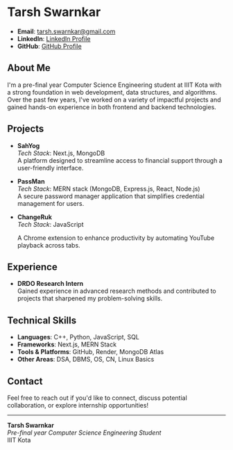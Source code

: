 # Tarsh Swarnkar

- **Email**: [tarsh.swarnkar@gmail.com](mailto:tarsh.swarnkar@gmail.com)
- **LinkedIn**: [LinkedIn Profile](https://www.linkedin.com/in/tarshswarnkar)
- **GitHub**: [GitHub Profile](https://github.com/T1A0R3S2H)
## About Me
I'm a pre-final year Computer Science Engineering student at IIIT Kota with a strong foundation in web development, data structures, and algorithms. Over the past few years, I've worked on a variety of impactful projects and gained hands-on experience in both frontend and backend technologies.

## Projects

- **SahYog**  
  *Tech Stack*: Next.js, MongoDB  
  A platform designed to streamline access to financial support through a user-friendly interface.

- **PassMan**  
  *Tech Stack*: MERN stack (MongoDB, Express.js, React, Node.js)  
  A secure password manager application that simplifies credential management for users.

- **ChangeRuk**  
  *Tech Stack*: JavaScript

  A Chrome extension to enhance productivity by automating YouTube playback across tabs.

## Experience
- **DRDO Research Intern**  
  Gained experience in advanced research methods and contributed to projects that sharpened my problem-solving skills.

## Technical Skills
- **Languages**: C++, Python, JavaScript, SQL
- **Frameworks**: Next.js, MERN Stack
- **Tools & Platforms**: GitHub, Render, MongoDB Atlas
- **Other Areas**: DSA, DBMS, OS, CN, Linux Basics

## Contact
Feel free to reach out if you'd like to connect, discuss potential collaboration, or explore internship opportunities!

---
**Tarsh Swarnkar**  
_Pre-final year Computer Science Engineering Student_  
IIIT Kota
